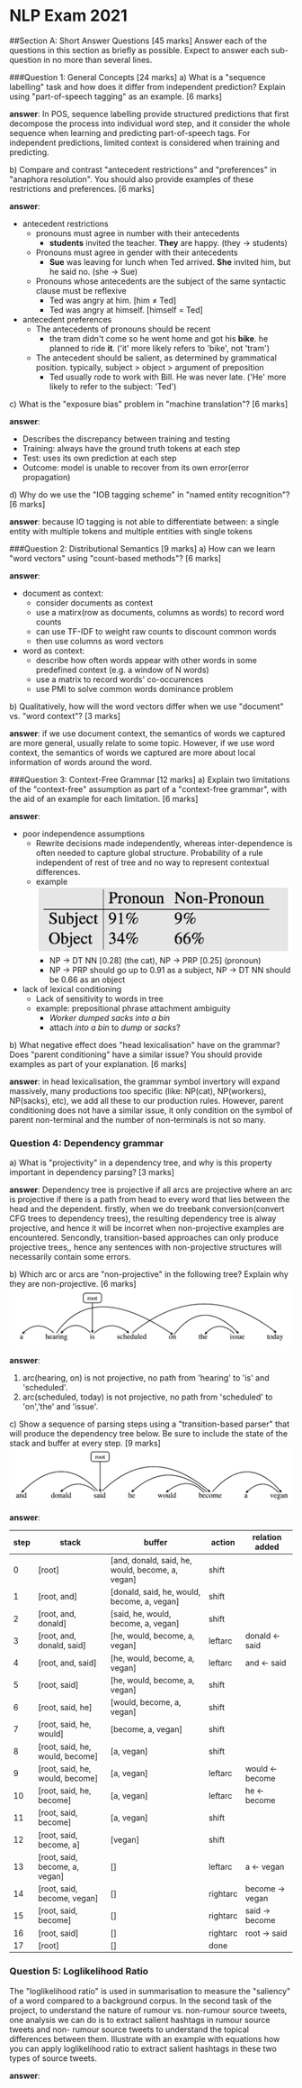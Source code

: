 # NLP Exam 2021
##Section A: Short Answer Questions [45 marks]
Answer each of the questions in this section as briefly as possible. Expect to answer each sub-question in no more than several lines.

###Question 1: General Concepts [24 marks]
a) What is a "sequence labelling" task and how does it differ from independent prediction? Explain using "part-of-speech tagging" as an example. [6 marks]

**answer**: In POS, sequence labelling provide structured predictions that first decompose the process into individual word step, and it consider the whole sequence when learning and predicting part-of-speech tags. For independent predictions, limited context is considered when training and predicting. 

b) Compare and contrast "antecedent restrictions" and "preferences" in "anaphora resolution". You should also provide examples of these restrictions and preferences. [6 marks]

**answer**: 

- antecedent restrictions
	- pronouns must agree in number with their antecedents
		- **students** invited the teacher. **They** are happy. (they $\to$ students)
	- Pronouns must agree in gender with their antecedents
		- **Sue** was leaving for lunch when Ted arrived. **She** invited him, but he said no. (she $\to$ Sue)
	- Pronouns whose antecedents are the subject of the same syntactic clause must be reflexive
		- Ted was angry at him. [him ≠ Ted]
		- Ted was angry at himself. [himself = Ted]
- antecedent preferences
	- The antecedents of pronouns should be recent
		- the tram didn't come so he went home and got his **bike**. he planned to ride **it**. ('it' more likely refers to 'bike', not 'tram')
	- The antecedent should be salient, as determined by grammatical position. typically, subject > object > argument of preposition
		- Ted usually rode to work with Bill. He was never late. ('He' more likely to refer to the subject: 'Ted')

c) What is the "exposure bias" problem in "machine translation"? [6 marks]

**answer**: 

- Describes the discrepancy between training and testing
- Training: always have the ground truth tokens at each step
- Test: uses its own prediction at each step
- Outcome: model is unable to recover from its own error(error propagation)

d) Why do we use the "IOB tagging scheme" in "named entity recognition"? [6 marks]

**answer**: because IO tagging is not able to differentiate between: a single entity with multiple tokens and multiple entities with single tokens


###Question 2: Distributional Semantics [9 marks]
a) How can we learn "word vectors" using "count-based methods"? [6 marks]

**answer**:

- document as context:
	- consider documents as context
	- use a matirx(row as documents, columns as words) to record word counts
	- can use TF-IDF to weight raw counts to discount common words
	- then use columns as word vectors
- word as context:
	- describe how often words appear with other words in some predefined context (e.g. a window of N words)
	- use a matrix to record words' co-occurences
	- use PMI to solve common words dominance problem

b) Qualitatively, how will the word vectors differ when we use "document" vs. "word context"? [3 marks]

**answer**: if we use document context, the semantics of words we captured are more general, usually relate to some topic. However, if we use word context, the semantics of words we captured are more about local information of words around the word.

###Question 3: Context-Free Grammar [12 marks]
a) Explain two limitations of the "context-free" assumption as part of a "context-free grammar", with the aid of an example for each limitation. [6 marks]

**answer**:

- poor independence assumptions
	- Rewrite decisions made independently, whereas inter-dependence is often needed to capture global structure. Probability of a rule independent of rest of tree and no way to represent contextual differences.
	- example ![](21/3.png)
		- NP → DT NN [0.28] \(the cat), NP → PRP [0.25] \(pronoun)
		- NP → PRP should go up to 0.91 as a subject, NP → DT NN should be 0.66 as an object
- lack of lexical conditioning
	- Lack of sensitivity to words in tree
	- example: prepositional phrase attachment ambiguity
		- *Worker dumped sacks into a bin*
		- attach *into a bin* to *dump* or *sacks*?

b) What negative effect does "head lexicalisation" have on the grammar? Does "parent conditioning" have a similar issue? You should provide examples as part of your explanation. [6 marks]

**answer**: in head lexicalisation, the grammar symbol invertory will expand massively, many productions too specific (like: NP(cat), NP(workers), NP(sacks), etc), we add all these to our production rules. However, parent conditioning does not have a similar issue, it only condition on the symbol of parent non-terminal and the number of non-terminals is not so many.


### Question 4: Dependency grammar
a) What is "projectivity" in a dependency tree, and why is this property important in dependency parsing? [3 marks]

**answer**: Dependency tree is projective if all arcs are projective where an arc is projective if there is a path from head to every word that lies between the head and the dependent. firstly, when we do treebank conversion(convert CFG trees to dependency trees), the resulting dependency tree is alway projective, and hence it will be incorret when non-projective examples are encountered. Sencondly, transition-based approaches can only produce projective trees,, hence any sentences with non-projective structures will necessarily contain some errors.

b) Which arc or arcs are "non-projective" in the following tree? Explain why they are non-projective. [6 marks] ![](21/1.png)

**answer**: 

1. arc(hearing, on) is not projective, no path from 'hearing' to 'is' and 'scheduled'. 
2. arc(scheduled, today) is not projective, no path from 'scheduled' to 'on','the' and 'issue'.

c) Show a sequence of parsing steps using a "transition-based parser" that will produce the dependency tree below. Be sure to include the state of the stack and buffer at every step. [9 marks] ![](21/2.png)

**answer**:

| step | stack | buffer | action | relation added |
| ---- | ----- | ------ | ------ | -------------- |
| 0 | [root] | [and, donald, said, he, would, become, a, vegan] | shift |  |
| 1 | [root, and] | [donald, said, he, would, become, a, vegan] | shift |  |
| 2 | [root, and, donald] | [said, he, would, become, a, vegan] | shift |  |
| 3 | [root, and, donald, said] | [he, would, become, a, vegan] | leftarc | donald $\leftarrow$ said |
| 4 | [root, and, said] | [he, would, become, a, vegan] | leftarc| and $\leftarrow$ said |
| 5 | [root, said] | [he, would, become, a, vegan] | shift |  |
| 6 | [root, said, he] | [would, become, a, vegan] | shift |  |
| 7 | [root, said, he, would] | [become, a, vegan] | shift |  |
| 8 | [root, said, he, would, become] | [a, vegan] | shift |  |
| 9 | [root, said, he, would, become] | [a, vegan] | leftarc | would $\leftarrow$ become |
| 10 | [root, said, he, become] | [a, vegan] | leftarc | he $\leftarrow$ become |
| 11 | [root, said, become] | [a, vegan] | shift |  |
| 12 | [root, said, become, a] | [vegan] | shift |  |
| 13 | [root, said, become, a, vegan] | [] | leftarc | a $\leftarrow$ vegan |
| 14 | [root, said, become, vegan] | [] | rightarc | become $\rightarrow$ vegan |
| 15 | [root, said, become] | [] | rightarc | said $\rightarrow$ become |
| 16 | [root, said] | [] | rightarc | root $\rightarrow$ said |
| 17 | [root] | [] | done |  |

### Question 5: Loglikelihood Ratio
The "loglikelihood ratio" is used in summarisation to measure the "saliency" of a word compared to a
background corpus. In the second task of the project, to understand the nature of rumour vs. non-rumour
source tweets, one analysis we can do is to extract salient hashtags in rumour source tweets and non-
rumour source tweets to understand the topical differences between them. Illustrate with an example
with equations how you can apply loglikelihood ratio to extract salient hashtags in these two types of
source tweets.

**answer**: 
